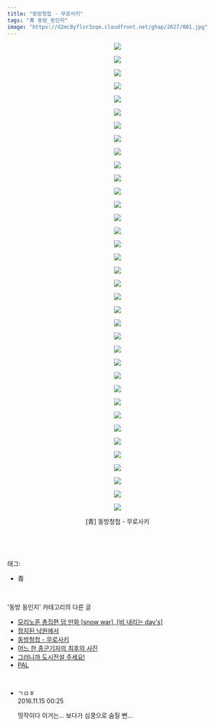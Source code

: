 ```yaml
---
title: "동방청첩 - 무로사키"
tags: "青 동방_동인지"
image: "https://d2mc8yflsr3zqe.cloudfront.net/ghap/2627/001.jpg"
---
```

<div class="article">
<p style="text-align: center; clear: none; float: none;"><img src="{{ site.imgserver2 }}/ghap/2627/001.jpg"/></p>
<p style="text-align: center; clear: none; float: none;"><img src="{{ site.imgserver2 }}/ghap/2627/002.jpg"/></p>
<p style="text-align: center; clear: none; float: none;"><img src="{{ site.imgserver2 }}/ghap/2627/003.jpg"/></p>
<p style="text-align: center; clear: none; float: none;"><img src="{{ site.imgserver2 }}/ghap/2627/004.jpg"/></p>
<p style="text-align: center; clear: none; float: none;"><img src="{{ site.imgserver2 }}/ghap/2627/005.jpg"/></p>
<p style="text-align: center; clear: none; float: none;"><img src="{{ site.imgserver2 }}/ghap/2627/006.jpg"/></p>
<p style="text-align: center; clear: none; float: none;"><img src="{{ site.imgserver2 }}/ghap/2627/007.jpg"/></p>
<p style="text-align: center; clear: none; float: none;"><img src="{{ site.imgserver2 }}/ghap/2627/008.jpg"/></p>
<p style="text-align: center; clear: none; float: none;"><img src="{{ site.imgserver2 }}/ghap/2627/009.jpg"/></p>
<p style="text-align: center; clear: none; float: none;"><img src="{{ site.imgserver2 }}/ghap/2627/010.jpg"/></p>
<p style="text-align: center; clear: none; float: none;"><img src="{{ site.imgserver2 }}/ghap/2627/011.jpg"/></p>
<p style="text-align: center; clear: none; float: none;"><img src="{{ site.imgserver2 }}/ghap/2627/012.jpg"/></p>
<p style="text-align: center; clear: none; float: none;"><img src="{{ site.imgserver2 }}/ghap/2627/013.jpg"/></p>
<p style="text-align: center; clear: none; float: none;"><img src="{{ site.imgserver2 }}/ghap/2627/014.jpg"/></p>
<p style="text-align: center; clear: none; float: none;"><img src="{{ site.imgserver2 }}/ghap/2627/015.jpg"/></p>
<p style="text-align: center; clear: none; float: none;"><img src="{{ site.imgserver2 }}/ghap/2627/016.jpg"/></p>
<p style="text-align: center; clear: none; float: none;"><img src="{{ site.imgserver2 }}/ghap/2627/017.jpg"/></p>
<p style="text-align: center; clear: none; float: none;"><img src="{{ site.imgserver2 }}/ghap/2627/018.jpg"/></p>
<p style="text-align: center; clear: none; float: none;"><img src="{{ site.imgserver2 }}/ghap/2627/019.jpg"/></p>
<p style="text-align: center; clear: none; float: none;"><img src="{{ site.imgserver2 }}/ghap/2627/020.jpg"/></p>
<p style="text-align: center; clear: none; float: none;"><img src="{{ site.imgserver2 }}/ghap/2627/021.jpg"/></p>
<p style="text-align: center; clear: none; float: none;"><img src="{{ site.imgserver2 }}/ghap/2627/022.jpg"/></p>
<p style="text-align: center; clear: none; float: none;"><img src="{{ site.imgserver2 }}/ghap/2627/023.jpg"/></p>
<p style="text-align: center; clear: none; float: none;"><img src="{{ site.imgserver2 }}/ghap/2627/024.jpg"/></p>
<p style="text-align: center; clear: none; float: none;"><img src="{{ site.imgserver2 }}/ghap/2627/025.jpg"/></p>
<p style="text-align: center; clear: none; float: none;"><img src="{{ site.imgserver2 }}/ghap/2627/026.jpg"/></p>
<p style="text-align: center; clear: none; float: none;"><img src="{{ site.imgserver2 }}/ghap/2627/027.jpg"/></p>
<p style="text-align: center; clear: none; float: none;"><img src="{{ site.imgserver2 }}/ghap/2627/028.jpg"/></p>
<p style="text-align: center; clear: none; float: none;"><img src="{{ site.imgserver2 }}/ghap/2627/029.jpg"/></p>
<p style="text-align: center; clear: none; float: none;"><img src="{{ site.imgserver2 }}/ghap/2627/030.jpg"/></p>
<p style="text-align: center; clear: none; float: none;"><img src="{{ site.imgserver2 }}/ghap/2627/031.jpg"/></p>
<p style="text-align: center; clear: none; float: none;"><img src="{{ site.imgserver2 }}/ghap/2627/032.jpg"/></p>
<p style="text-align: center; clear: none; float: none;"><img src="{{ site.imgserver2 }}/ghap/2627/033.jpg"/></p>
<p style="text-align: center; clear: none; float: none;"><img src="{{ site.imgserver2 }}/ghap/2627/034.jpg"/></p>
<p style="text-align: center; clear: none; float: none;"><img src="{{ site.imgserver2 }}/ghap/2627/035.jpg"/></p>
<p style="text-align: center; clear: none; float: none;"><img src="{{ site.imgserver2 }}/ghap/2627/036.jpg"/></p>
<p style="text-align: center; clear: none; float: none;">[青] 동방청첩 - 무로사키</p>
<p><br/></p>
</div><br/>
<div class="tagTrail">
<p>태그: </p>
<ul>
<li>青</li>
</ul>
</div><br/>
<div class="another">
<p>'동방 동인지' 카테고리의 다른 글</p>
<ul>
<li><a href="/ghap_2629">모리노혼 총집편 덤 만화 [snow war], [비 내리는 day's]</a></li>
<li><a href="/ghap_2628">정지된 낙원에서</a></li>
<li><a href="/ghap_2627">동방청첩 - 무로사키</a></li>
<li><a href="/ghap_2624">어느 한 종군기자의 최후의 사진</a></li>
<li><a href="/ghap_2620">그러니까 도시전설 주세요!</a></li>
<li><a href="/ghap_2619">PAL</a></li>
</ul>
</div><br/>
<div class="cb_module cb_fluid">
<div class="cb_wrt cb_profile">
<div class="comment">
<ul>
<li class="cb_thumb_off" id="comment14849675">
<div class="cb_comment_area">
<div class="cb_info_area">
<div class="cb_section">
<span class="cb_nick_name">ㄱㅁㅎ</span>
</div>
<div class="cb_section">
<span class="cb_date">2016.11.15 00:25 </span>
</div>
</div>
<div class="cb_dsc_comment">
<p class="cb_dsc">
											띵작이다 이거는... 보다가 심쿵으로 숨질 뻔...
										</p>
</div>
</div></li>
</ul>
</div>
</div><!-- commentList close -->
</div><br/>
